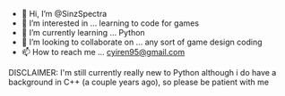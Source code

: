 - 👋 Hi, I’m @SinzSpectra
- 👀 I’m interested in ... learning to code for games
- 🌱 I’m currently learning ... Python
- 💞️ I’m looking to collaborate on ... any sort of game design coding
- 📫 How to reach me ... cyiren95@gmail.com

DISCLAIMER: I'm still currently really new to Python although i do have a background in C++ (a couple years ago), so please be patient with me

<!---
SinzSpectra/SinzSpectra is a ✨ special ✨ repository because its `README.md` (this file) appears on your GitHub profile.
You can click the Preview link to take a look at your changes.
--->
